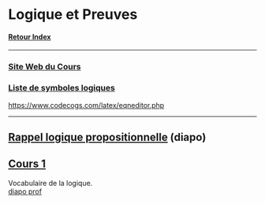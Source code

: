 # Logique et Preuves

#### [Retour Index](../index.md)

---

### [Site Web du Cours](https://www.labri.fr/perso/duchon/Enseignements/L-et-P/)  

### [Liste de symboles logiques](https://fr.wikipedia.org/wiki/Liste_de_symboles_logiques)

https://www.codecogs.com/latex/eqneditor.php

---

## [Rappel logique propositionnelle](./rappel_logique_propositionnelle.pdf) (diapo)

## [Cours 1](./cours_1.md)
Vocabulaire de la logique.  
[diapo prof](./cours_1.pdf)
